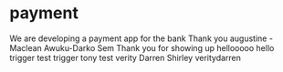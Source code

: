 # payment
We are developing a payment app for the bank 
Thank you augustine - Maclean Awuku-Darko Sem
Thank you for showing up
hellooooo
hello trigger
test trigger
tony test
verity
Darren
Shirley
veritydarren